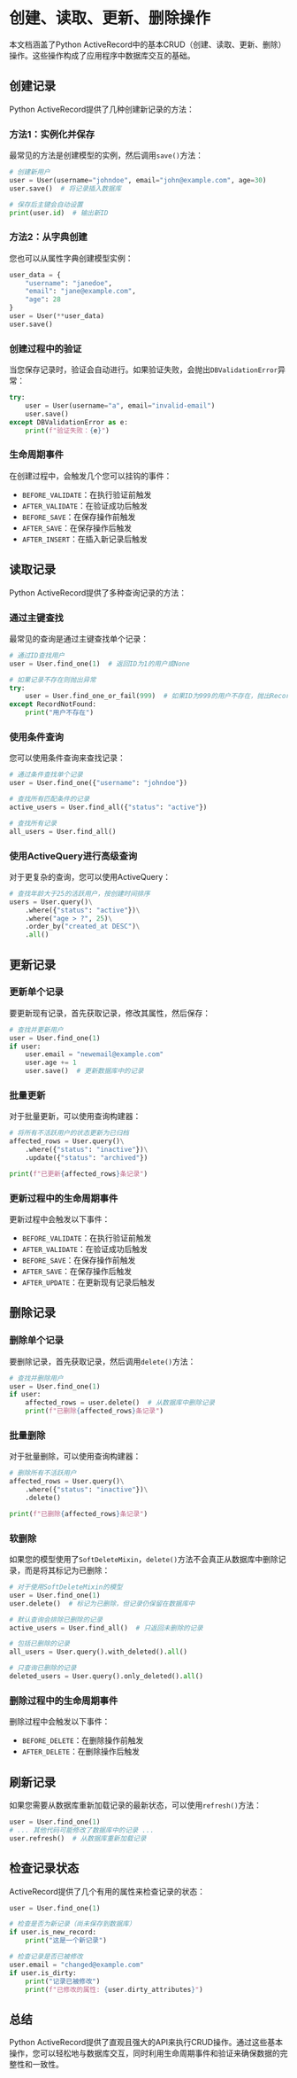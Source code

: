 # 创建、读取、更新、删除操作

本文档涵盖了Python ActiveRecord中的基本CRUD（创建、读取、更新、删除）操作。这些操作构成了应用程序中数据库交互的基础。

## 创建记录

Python ActiveRecord提供了几种创建新记录的方法：

### 方法1：实例化并保存

最常见的方法是创建模型的实例，然后调用`save()`方法：

```python
# 创建新用户
user = User(username="johndoe", email="john@example.com", age=30)
user.save()  # 将记录插入数据库

# 保存后主键会自动设置
print(user.id)  # 输出新ID
```

### 方法2：从字典创建

您也可以从属性字典创建模型实例：

```python
user_data = {
    "username": "janedoe",
    "email": "jane@example.com",
    "age": 28
}
user = User(**user_data)
user.save()
```

### 创建过程中的验证

当您保存记录时，验证会自动进行。如果验证失败，会抛出`DBValidationError`异常：

```python
try:
    user = User(username="a", email="invalid-email")
    user.save()
except DBValidationError as e:
    print(f"验证失败：{e}")
```

### 生命周期事件

在创建过程中，会触发几个您可以挂钩的事件：

- `BEFORE_VALIDATE`：在执行验证前触发
- `AFTER_VALIDATE`：在验证成功后触发
- `BEFORE_SAVE`：在保存操作前触发
- `AFTER_SAVE`：在保存操作后触发
- `AFTER_INSERT`：在插入新记录后触发

## 读取记录

Python ActiveRecord提供了多种查询记录的方法：

### 通过主键查找

最常见的查询是通过主键查找单个记录：

```python
# 通过ID查找用户
user = User.find_one(1)  # 返回ID为1的用户或None

# 如果记录不存在则抛出异常
try:
    user = User.find_one_or_fail(999)  # 如果ID为999的用户不存在，抛出RecordNotFound异常
except RecordNotFound:
    print("用户不存在")
```

### 使用条件查询

您可以使用条件查询来查找记录：

```python
# 通过条件查找单个记录
user = User.find_one({"username": "johndoe"})

# 查找所有匹配条件的记录
active_users = User.find_all({"status": "active"})

# 查找所有记录
all_users = User.find_all()
```

### 使用ActiveQuery进行高级查询

对于更复杂的查询，您可以使用ActiveQuery：

```python
# 查找年龄大于25的活跃用户，按创建时间排序
users = User.query()\
    .where({"status": "active"})\
    .where("age > ?", 25)\
    .order_by("created_at DESC")\
    .all()
```

## 更新记录

### 更新单个记录

要更新现有记录，首先获取记录，修改其属性，然后保存：

```python
# 查找并更新用户
user = User.find_one(1)
if user:
    user.email = "newemail@example.com"
    user.age += 1
    user.save()  # 更新数据库中的记录
```

### 批量更新

对于批量更新，可以使用查询构建器：

```python
# 将所有不活跃用户的状态更新为已归档
affected_rows = User.query()\
    .where({"status": "inactive"})\
    .update({"status": "archived"})

print(f"已更新{affected_rows}条记录")
```

### 更新过程中的生命周期事件

更新过程中会触发以下事件：

- `BEFORE_VALIDATE`：在执行验证前触发
- `AFTER_VALIDATE`：在验证成功后触发
- `BEFORE_SAVE`：在保存操作前触发
- `AFTER_SAVE`：在保存操作后触发
- `AFTER_UPDATE`：在更新现有记录后触发

## 删除记录

### 删除单个记录

要删除记录，首先获取记录，然后调用`delete()`方法：

```python
# 查找并删除用户
user = User.find_one(1)
if user:
    affected_rows = user.delete()  # 从数据库中删除记录
    print(f"已删除{affected_rows}条记录")
```

### 批量删除

对于批量删除，可以使用查询构建器：

```python
# 删除所有不活跃用户
affected_rows = User.query()\
    .where({"status": "inactive"})\
    .delete()

print(f"已删除{affected_rows}条记录")
```

### 软删除

如果您的模型使用了`SoftDeleteMixin`，`delete()`方法不会真正从数据库中删除记录，而是将其标记为已删除：

```python
# 对于使用SoftDeleteMixin的模型
user = User.find_one(1)
user.delete()  # 标记为已删除，但记录仍保留在数据库中

# 默认查询会排除已删除的记录
active_users = User.find_all()  # 只返回未删除的记录

# 包括已删除的记录
all_users = User.query().with_deleted().all()

# 只查询已删除的记录
deleted_users = User.query().only_deleted().all()
```

### 删除过程中的生命周期事件

删除过程中会触发以下事件：

- `BEFORE_DELETE`：在删除操作前触发
- `AFTER_DELETE`：在删除操作后触发

## 刷新记录

如果您需要从数据库重新加载记录的最新状态，可以使用`refresh()`方法：

```python
user = User.find_one(1)
# ... 其他代码可能修改了数据库中的记录 ...
user.refresh()  # 从数据库重新加载记录
```

## 检查记录状态

ActiveRecord提供了几个有用的属性来检查记录的状态：

```python
user = User.find_one(1)

# 检查是否为新记录（尚未保存到数据库）
if user.is_new_record:
    print("这是一个新记录")

# 检查记录是否已被修改
user.email = "changed@example.com"
if user.is_dirty:
    print("记录已被修改")
    print(f"已修改的属性: {user.dirty_attributes}")
```

## 总结

Python ActiveRecord提供了直观且强大的API来执行CRUD操作。通过这些基本操作，您可以轻松地与数据库交互，同时利用生命周期事件和验证来确保数据的完整性和一致性。
